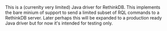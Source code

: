 This is a (currenlty very limited) Java driver for RethinkDB. This implements the bare minium of support to send a limited subset of RQL commands to a RethinkDB server. Later perhaps this will be expanded to a production ready Java driver but for now it's intended for testing only.
